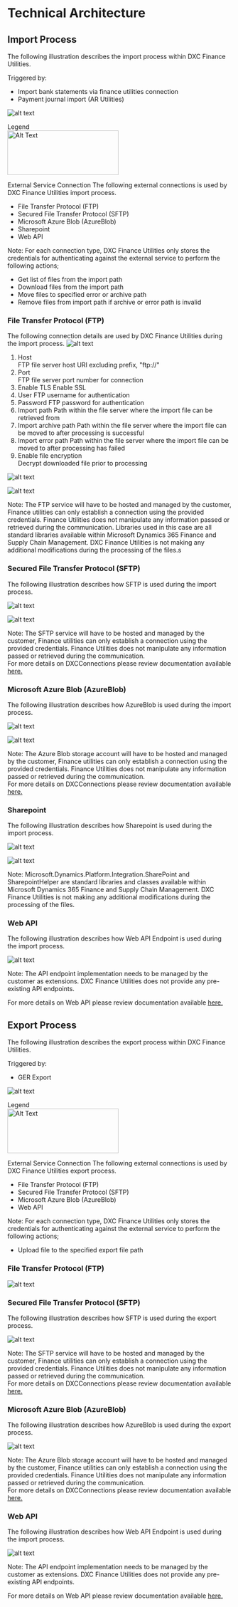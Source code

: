 # Technical Architecture

## Import Process  
The following illustration describes the import process within DXC Finance Utilities.

Triggered by:
- Import bank statements via finance utilities connection
- Payment journal import (AR Utilities)

![alt text](./Images/image-3.png)

Legend   
<img src="./Images/image-2.png" alt="Alt Text" width="250" height="100">

External Service Connection
The following external connections is used by DXC Finance Utilities import process.
- File Transfer Protocol (FTP)
- Secured File Transfer Protocol (SFTP)
- Microsoft Azure Blob (AzureBlob)
- Sharepoint
- Web API

Note: For each connection type, DXC Finance Utilities only stores the credentials for authenticating against the external service to perform the following actions;
- Get list of files from the import path
- Download files from the import path
- Move files to specified error or archive path
- Remove files from import path if archive or error path is invalid

### File Transfer Protocol (FTP)

The following connection details are used by DXC Finance Utilities during the import process.
![alt text](./Images/image-4.png)

1. Host  
   FTP file server host URI excluding prefix, "ftp://"  
2. Port  
   FTP file server port number for connection
3. Enable TLS
   Enable SSL
4. User
   FTP username for authentication
5. Password
   FTP password for authentication
6. Import path
   Path within the file server where the import file can be retrieved from
7. Import archive path
   Path within the file server where the import file can be moved to after processing is successful
8. Import error path
   Path within the file server where the import file can be moved to after processing has failed
9. Enable file encryption  
   Decrypt downloaded file prior to processing 

![alt text](./Images/image-5.png)

![alt text](./Images/image-6.png)

Note: The FTP service will have to be hosted and managed by the customer, Finance utilities can only establish a connection using the provided credentials. Finance Utilities does not manipulate any information passed or retrieved during the communication. 
Libraries used in this case are all standard libraries available within Microsoft Dynamics 365 Finance and Supply Chain Management. DXC Finance Utilities is not making any additional modifications during the processing of the files.s

### Secured File Transfer Protocol (SFTP)
The following illustration describes how SFTP is used during the import process.

![alt text](./Images/image-7.png)

![alt text](./Images/image-8.png)

Note: The SFTP service will have to be hosted and managed by the customer, Finance utilities can only establish a connection using the provided credentials. Finance Utilities does not manipulate any information passed or retrieved during the communication.  
For more details on DXCConnections please review documentation available [here.](../../CONNECTIONS/Technical-Documentation.md)

### Microsoft Azure Blob (AzureBlob)
The following illustration describes how AzureBlob is used during the import process.

![alt text](./Images/image-10.png)

![alt text](./Images/image-11.png)

Note: The Azure Blob storage account will have to be hosted and managed by the customer, Finance utilities can only establish a connection using the provided credentials. Finance Utilities does not manipulate any information passed or retrieved during the communication.  
For more details on DXCConnections please review documentation available [here.](../../CONNECTIONS/Technical-Documentation.md)

### Sharepoint
The following illustration describes how Sharepoint is used during the import process.

![alt text](./Images/image-12.png)

![alt text](./Images/image-13.png)

Note: Microsoft.Dynamics.Platform.Integration.SharePoint and SharepointHelper are standard libraries and classes available within Microsoft Dynamics 365 Finance and Supply Chain Management. DXC Finance Utilities is not making any additional modifications during the processing of the files.

### Web API
The following illustration describes how Web API Endpoint is used during the import process.

![alt text](./Images/image-14.png)

Note: The API endpoint implementation needs to be managed by the customer as extensions. DXC Finance Utilities does not provide any pre-existing API endpoints. 

For more details on Web API please review documentation available [here.](./Web-API-Endpoint.md)

## Export Process
The following illustration describes the export process within DXC Finance Utilities.

Triggered by:
- GER Export
  
![alt text](./Images/image-15.png)

Legend   
<img src="image-2.png" alt="Alt Text" width="250" height="100">

External Service Connection
The following external connections is used by DXC Finance Utilities export process.
- File Transfer Protocol (FTP)
- Secured File Transfer Protocol (SFTP)
- Microsoft Azure Blob (AzureBlob)
- Web API

Note: For each connection type, DXC Finance Utilities only stores the credentials for authenticating against the external service to perform the following actions;
- Upload file to the specified export file path

### File Transfer Protocol (FTP)

![alt text](./Images/image-16.png)

### Secured File Transfer Protocol (SFTP)
The following illustration describes how SFTP is used during the export process.

![alt text](./Images/image-17.png)

Note: The SFTP service will have to be hosted and managed by the customer, Finance utilities can only establish a connection using the provided credentials. Finance Utilities does not manipulate any information passed or retrieved during the communication.  
For more details on DXCConnections please review documentation available [here.](../../CONNECTIONS/Technical-Documentation.md)

### Microsoft Azure Blob (AzureBlob)
The following illustration describes how AzureBlob is used during the export process.

![alt text](./Images/image-18.png)

Note: The Azure Blob storage account will have to be hosted and managed by the customer, Finance utilities can only establish a connection using the provided credentials. Finance Utilities does not manipulate any information passed or retrieved during the communication.  
For more details on DXCConnections please review documentation available [here.](../../CONNECTIONS/Technical-Documentation.md)

### Web API
The following illustration describes how Web API Endpoint is used during the import process.

![alt text](./Images/image-19.png)

Note: The API endpoint implementation needs to be managed by the customer as extensions. DXC Finance Utilities does not provide any pre-existing API endpoints. 

For more details on Web API please review documentation available [here.](./Web-API-Endpoint.md)